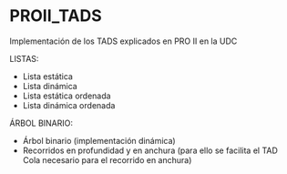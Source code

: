 # PROII_TADS
Implementación de los TADS explicados en PRO II en la UDC

LISTAS:
 - Lista estática
 - Lista dinámica
 - Lista estática ordenada
 - Lista dinámica ordenada

ÁRBOL BINARIO:
 - Árbol binario (implementación dinámica)
 - Recorridos en profundidad y en anchura (para ello se facilita el TAD Cola necesario para el recorrido en anchura)
